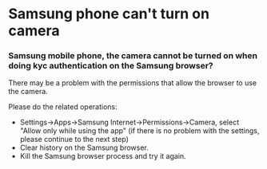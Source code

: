 # Samsung phone can't turn on camera

### Samsung mobile phone, the camera cannot be turned on when doing kyc authentication on the Samsung browser?

There may be a problem with the permissions that allow the browser to use the camera.

Please do the related operations:

* Settings->Apps->Samsung Internet->Permissions->Camera, select "Allow only while using the app" (if there is no problem with the settings, please continue to the next step)
* Clear history on the Samsung browser.
* Kill the Samsung browser process and try it again.
